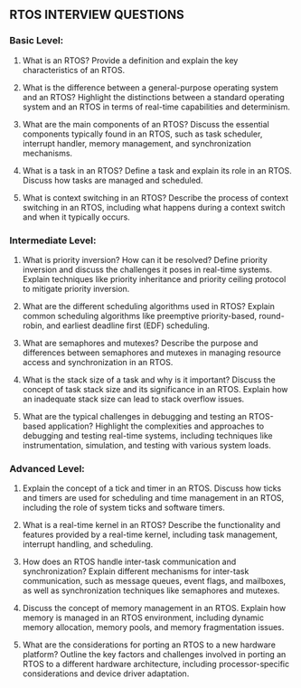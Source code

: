 ## RTOS INTERVIEW QUESTIONS

### Basic Level:

1. What is an RTOS? Provide a definition and explain the key characteristics of an RTOS.

2. What is the difference between a general-purpose operating system and an RTOS? Highlight the distinctions between a standard operating system and an RTOS in terms of real-time capabilities and determinism.

3. What are the main components of an RTOS? Discuss the essential components typically found in an RTOS, such as task scheduler, interrupt handler, memory management, and synchronization mechanisms.

4. What is a task in an RTOS? Define a task and explain its role in an RTOS. Discuss how tasks are managed and scheduled.

5. What is context switching in an RTOS? Describe the process of context switching in an RTOS, including what happens during a context switch and when it typically occurs.

### Intermediate Level:

1. What is priority inversion? How can it be resolved? Define priority inversion and discuss the challenges it poses in real-time systems. Explain techniques like priority inheritance and priority ceiling protocol to mitigate priority inversion.

2. What are the different scheduling algorithms used in RTOS? Explain common scheduling algorithms like preemptive priority-based, round-robin, and earliest deadline first (EDF) scheduling.

3. What are semaphores and mutexes? Describe the purpose and differences between semaphores and mutexes in managing resource access and synchronization in an RTOS.

4. What is the stack size of a task and why is it important? Discuss the concept of task stack size and its significance in an RTOS. Explain how an inadequate stack size can lead to stack overflow issues.

5. What are the typical challenges in debugging and testing an RTOS-based application? Highlight the complexities and approaches to debugging and testing real-time systems, including techniques like instrumentation, simulation, and testing with various system loads.

### Advanced Level:

1. Explain the concept of a tick and timer in an RTOS. Discuss how ticks and timers are used for scheduling and time management in an RTOS, including the role of system ticks and software timers.

2. What is a real-time kernel in an RTOS? Describe the functionality and features provided by a real-time kernel, including task management, interrupt handling, and scheduling.

3. How does an RTOS handle inter-task communication and synchronization? Explain different mechanisms for inter-task communication, such as message queues, event flags, and mailboxes, as well as synchronization techniques like semaphores and mutexes.

4. Discuss the concept of memory management in an RTOS. Explain how memory is managed in an RTOS environment, including dynamic memory allocation, memory pools, and memory fragmentation issues.

5. What are the considerations for porting an RTOS to a new hardware platform? Outline the key factors and challenges involved in porting an RTOS to a different hardware architecture, including processor-specific considerations and device driver adaptation.